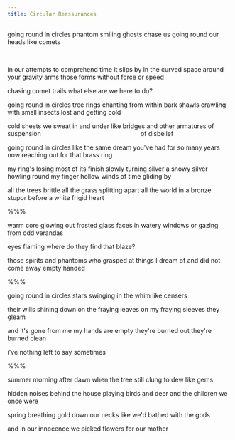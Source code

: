 ```yaml
---
title: Circular Reassurances
---
```


going round in circles
phantom smiling ghosts chase us
going round our heads
like comets
<!--excerpt--><br>

in our attempts to comprehend
time
it slips by
in the curved space
around your gravity arms
those forms without force
or speed
<br>

chasing comet trails
what else are we here to do?
<br>

going round in circles
tree rings chanting from within
bark shawls
crawling with small insects
lost and getting
cold
<br>

cold sheets we sweat in and under
like bridges
and other armatures of suspension
&nbsp;&nbsp;&nbsp;&nbsp;&nbsp;&nbsp;&nbsp;&nbsp;&nbsp;&nbsp;&nbsp;&nbsp;&nbsp;&nbsp;&nbsp;&nbsp;&nbsp;&nbsp;&nbsp;&nbsp;&nbsp;&nbsp;&nbsp;&nbsp;&nbsp;&nbsp;&nbsp;&nbsp;&nbsp;&nbsp;&nbsp;&nbsp;&nbsp;&nbsp;&nbsp;&nbsp;&nbsp;&nbsp;&nbsp;&nbsp;&nbsp;&nbsp;&nbsp;&nbsp;&nbsp;&nbsp;&nbsp;&nbsp;&nbsp;&nbsp;&nbsp;&nbsp;&nbsp;&nbsp;&nbsp;&nbsp;of&nbsp;disbelief
<br>

going round in circles
like the same dream you've had
for so many years now
reaching out for that
brass ring
<br>

my ring's losing most of its finish
slowly turning silver
a snowy silver howling round my finger
hollow winds of time
gliding by
<br>

all the trees brittle
all the grass splitting apart
all the world in a bronze stupor
before a white frigid heart
<br>

%%%
<br>

warm core glowing
out frosted glass
faces
in watery windows
or gazing from
odd verandas
<br>

eyes flaming
where do they find that blaze?
<br>

those spirits and phantoms who
grasped at things I dream of
and did not come away
empty handed
<br>

%%%
<br>

going round in circles
stars swinging in the whim
like censers
<br>

their wills shining down
on the fraying leaves
on my fraying sleeves
they gleam
<br>

and it's gone from me
my hands are empty
they're burned out
they're burned clean
<br>

i've nothing left to say
sometimes
<br>

%%%
<br>

summer morning after dawn
when the tree still clung
to dew like gems
<br>

hidden noises behind the house
playing birds and deer and
the children we once were
<br>

spring breathing gold
down our necks like we'd
bathed with the gods
<br>

and in our innocence we
picked flowers
for our mother

